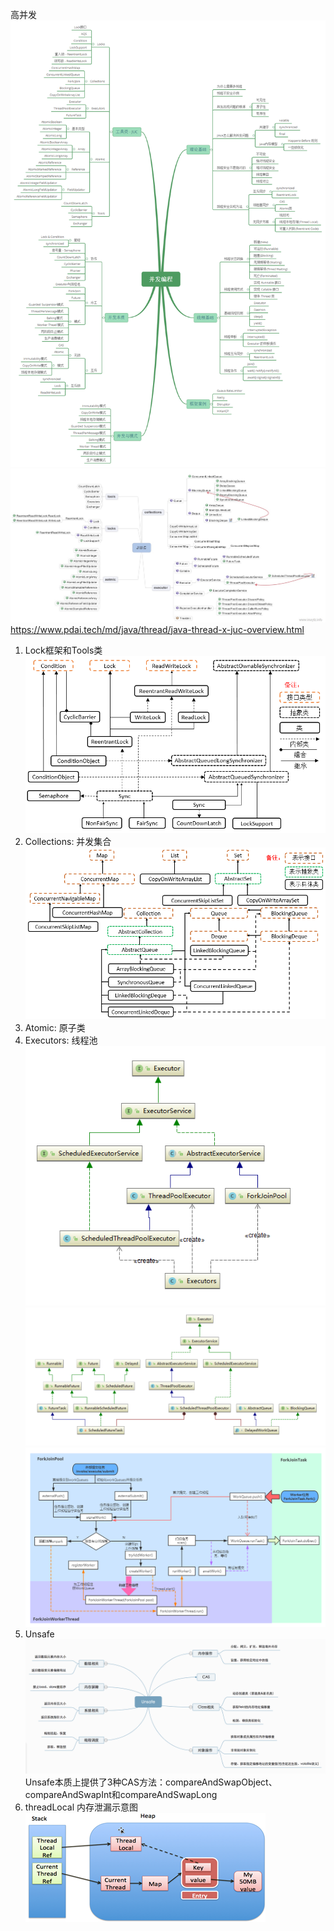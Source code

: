 高并发
![gaobingfa.png](gaobingfa.png)
![juc.png](juc.png)
https://www.pdai.tech/md/java/thread/java-thread-x-juc-overview.html
1. Lock框架和Tools类
   ![lock.png](lock.png)
2. Collections: 并发集合
   ![collections.png](collections.png)
3. Atomic: 原子类
4. Executors: 线程池
   ![executors.png](executors.png)
   ![scheduledPool.png](scheduledPool.png)
   ![forkJoinPool.png](forkJoinPool.png)
5. Unsafe
   ![unsafe.png](unsafe.png)
   Unsafe本质上提供了3种CAS方法：compareAndSwapObject、compareAndSwapInt和compareAndSwapLong
6. threadLocal 内存泄漏示意图
   ![threadLocalOOM.png](threadLocalOOM.png)